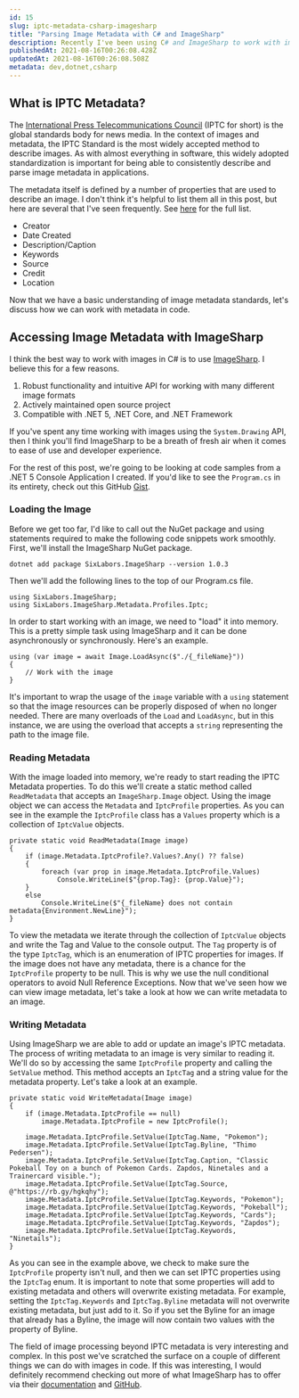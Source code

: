 ```yaml
---
id: 15
slug: iptc-metadata-csharp-imagesharp
title: "Parsing Image Metadata with C# and ImageSharp"
description: Recently I've been using C# and ImageSharp to work with images in code. In this post we'll be taking a look at how we can read and write IPTC Metadata properties for a given image.
publishedAt: 2021-08-16T00:26:08.428Z
updatedAt: 2021-08-16T00:26:08.508Z
metadata: dev,dotnet,csharp
---
```

## What is IPTC Metadata?

The [International Press Telecommunications Council](https://iptc.org/standards/photo-metadata/iptc-standard/) (IPTC for short) is the global standards body for news media. In the context of images and metadata, the IPTC Standard is the most widely accepted method to describe images. As with almost everything in software, this widely adopted standardization is important for being able to consistently describe and parse image metadata in applications.

The metadata itself is defined by a number of properties that are used to describe an image. I don't think it's helpful to list them all in this post, but here are several that I've seen frequently. See [here](http://www.iptc.org/std/photometadata/specification/IPTC-PhotoMetadata#metadata-properties) for the full list.

- Creator
- Date Created
- Description/Caption
- Keywords
- Source
- Credit
- Location

Now that we have a basic understanding of image metadata standards, let's discuss how we can work with metadata in code.

## Accessing Image Metadata with ImageSharp

I think the best way to work with images in C\# is to use [ImageSharp](https://sixlabors.com/products/imagesharp/). I believe this for a few reasons.

1. Robust functionality and intuitive API for working with many different image formats
2. Actively maintained open source project
3. Compatible with .NET 5, .NET Core, and .NET Framework

If you've spent any time working with images using the `System.Drawing` API, then I think you'll find ImageSharp to be a breath of fresh air when it comes to ease of use and developer experience.

For the rest of this post, we're going to be looking at code samples from a .NET 5 Console Application I created. If you'd like to see the `Program.cs` in its entirety, check out this GitHub [Gist](https://gist.github.com/aaronmbos/29ca86e4d4316574ea536ded0ab3a9a8).

### Loading the Image

Before we get too far, I'd like to call out the NuGet package and using statements required to make the following code snippets work smoothly. First, we'll install the ImageSharp NuGet package.

```
dotnet add package SixLabors.ImageSharp --version 1.0.3
```

Then we'll add the following lines to the top of our Program.cs file.

```
using SixLabors.ImageSharp;
using SixLabors.ImageSharp.Metadata.Profiles.Iptc;
```

In order to start working with an image, we need to "load" it into memory. This is a pretty simple task using ImageSharp and it can be done asynchronously or synchronously. Here's an example.

```
using (var image = await Image.LoadAsync($"./{_fileName}"))
{
    // Work with the image
}
```

It's important to wrap the usage of the `image` variable with a `using` statement so that the image resources can be properly disposed of when no longer needed. There are many overloads of the `Load` and `LoadAsync`, but in this instance, we are using the overload that accepts a `string` representing the path to the image file.

### Reading Metadata

With the image loaded into memory, we're ready to start reading the IPTC Metadata properties. To do this we'll create a static method called `ReadMetadata` that accepts an `ImageSharp.Image` object. Using the image object we can access the `Metadata` and `IptcProfile` properties. As you can see in the example the `IptcProfile` class has a `Values` property which is a collection of `IptcValue` objects.

```
private static void ReadMetadata(Image image)
{
    if (image.Metadata.IptcProfile?.Values?.Any() ?? false)
    {
        foreach (var prop in image.Metadata.IptcProfile.Values)
            Console.WriteLine($"{prop.Tag}: {prop.Value}");
    }
    else
        Console.WriteLine($"{_fileName} does not contain metadata{Environment.NewLine}");
}
```

To view the metadata we iterate through the collection of `IptcValue` objects and write the Tag and Value to the console output. The `Tag` property is of the type `IptcTag`, which is an enumeration of IPTC properties for images. If the image does not have any metadata, there is a chance for the `IptcProfile` property to be null. This is why we use the null conditional operators to avoid Null Reference Exceptions. Now that we've seen how we can view image metadata, let's take a look at how we can write metadata to an image.

### Writing Metadata

Using ImageSharp we are able to add or update an image's IPTC metadata. The process of writing metadata to an image is very similar to reading it. We'll do so by accessing the same `IptcProfile` property and calling the `SetValue` method. This method accepts an `IptcTag` and a string value for the metadata property. Let's take a look at an example.

```
private static void WriteMetadata(Image image)
{
    if (image.Metadata.IptcProfile == null)
        image.Metadata.IptcProfile = new IptcProfile();

    image.Metadata.IptcProfile.SetValue(IptcTag.Name, "Pokemon");
    image.Metadata.IptcProfile.SetValue(IptcTag.Byline, "Thimo Pedersen");
    image.Metadata.IptcProfile.SetValue(IptcTag.Caption, "Classic Pokeball Toy on a bunch of Pokemon Cards. Zapdos, Ninetales and a Trainercard visible.");
    image.Metadata.IptcProfile.SetValue(IptcTag.Source, @"https://rb.gy/hgkqhy");
    image.Metadata.IptcProfile.SetValue(IptcTag.Keywords, "Pokemon");
    image.Metadata.IptcProfile.SetValue(IptcTag.Keywords, "Pokeball");
    image.Metadata.IptcProfile.SetValue(IptcTag.Keywords, "Cards");
    image.Metadata.IptcProfile.SetValue(IptcTag.Keywords, "Zapdos");
    image.Metadata.IptcProfile.SetValue(IptcTag.Keywords, "Ninetails");
}
```

As you can see in the example above, we check to make sure the `IptcProfile` property isn't null, and then we can set IPTC properties using the `IptcTag` enum. It is important to note that some properties will add to existing metadata and others will overwrite existing metadata. For example, setting the `IptcTag.Keywords` and `IptcTag.Byline` metadata will not overwrite existing metadata, but just add to it. So if you set the Byline for an image that already has a Byline, the image will now contain two values with the property of Byline.

The field of image processing beyond IPTC metadata is very interesting and complex. In this post we've scratched the surface on a couple of different things we can do with images in code. If this was interesting, I would definitely recommend checking out more of what ImageSharp has to offer via their [documentation](https://docs.sixlabors.com/articles/imagesharp/?tabs=tabid-1) and [GitHub](https://github.com/sixlabors).